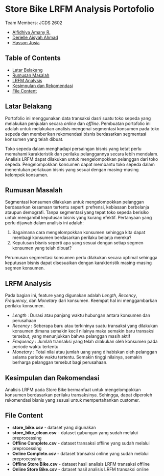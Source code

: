 # Store Bike LRFM Analysis Portofolio
Team Members:
JCDS 2602
- [Alfidhiya Amany R.](github.com/al)
- [Derielle Aisyah Ahmad](github.com/deriellea)
- [Hasson Josia](github.com/)

## Table of Contents
- [Latar Belakang](https://github.com/deriellea/LRFM-Porto/edit/main/README.md#latar-belakang)
- [Rumusan Masalah](https://github.com/deriellea/LRFM-Porto/edit/main/README.md#rumusan-masalah)
- [LRFM Analysis](https://github.com/deriellea/LRFM-Porto/edit/main/README.md#lrfm-analysis)
- [Kesimpulan dan Rekomendasi](https://github.com/deriellea/LRFM-Porto/edit/main/README.md#kesimpulan-dan-rekomendasi)
- [File Content](https://github.com/deriellea/LRFM-Porto/edit/main/README.md#file-content)

## Latar Belakang
Portofolio ini menggunakan data transaksi dasri suatu toko sepeda yang melakukan penjualan secara *online* dan *offline*. Pembuatan portofolio ini adalah untuk melakukan analisis mengenai segmentasi konsumen pada toko sepeda dan memberikan rekomendasi bisnis berdasarkan segmentasi konsumen yang telah dibuat.

Toko sepeda dalam menghadapi persaingan bisnis yang ketat perlu memahami karakteristik dan perilaku pelanggannya secara lebih mendalam. Analisis LRFM dapat dilakukan untuk mengelompokkan pelanggan dari toko sepeda. Pengelompokkan konsumen dapat membantu toko sepeda dalam menentukan perlakuan bisnis yang sesuai dengan masing-masing kelompok konsumen.

## Rumusan Masalah
Segmentasi konsumen dilakukan untuk mengelompokkan pelanggan berdasarkan kesamaan tertentu seperti prefrensi, kebiasaan berbelanja ataupun demografi. Tanpa segmentasi yang tepat toko sepeda berisiko untuk mengambil keputusan bisnis yang kurang efektif. Pertanyaan yang perlu dijawab dalam analisis ini adalah:
1. Bagaimana cara mengelompokkan konsumen sehingga kita dapat membagi konsumen berdasarkan perilaku belanja mereka?
2. Keputusan bisnis seperti apa yang sesuai dengan setiap segmen konsumen yang telah dibuat?

Perumusan segmentasi konsumen perlu dilakukan secara optimal sehingga keputusan bisnis dapat disesuaikan dengan karakteristik masing-masing segmen konsumen.

## LRFM Analysis
Pada bagian ini, feature yang digunakan adalah *Length*, *Recency*, *Frequency*, dan *Monetary* dari konsumen. Keempat hal ini menggambarkan perilaku konsumen.
- *Length* : Durasi atau panjang waktu hubungan antara konsumen dan perusahaan
- *Recency* : Seberapa baru atau terkininya suatu transaksi yang dilakukan konsumen dimana semakin kecil nilainya maka semakin baru transaksi tersebut, yang menunjukkan bahwa pelanggan masih aktif
- *Frequency* : Jumlah transaksi yang telah dilakukan oleh konsumen pada periode waktu tertentu
- *Monetary* : Total nilai atau jumlah uang yang dihabiskan oleh pelanggan selama periode waktu tertentu. Semakin tinggi nilainya, semakin berharga pelanggan tersebut bagi perusahaan.

## Kesimpulan dan Rekomendasi
Analisis LRFM pada Store Bike bermanfaat untuk mengelompokkan konsumen berdasarkan perilaku transaksinya. Sehingga, dapat diperoleh rekomendasi bisnis yang sesuai untuk mempertahankan customer.

## File Content
- **store_bike.csv** - dataset yang digunakan
- **store_bike_clean.csv** - dataset gabungan yang sudah melalui preprocessing
- **Offline Complete.csv** - dataset transaksi offline yang sudah melalui preprocessing
- **Online Complete.csv** - dataset transaksi online yang sudah melalui preprocessing
- **Offline Store Bike.csv** - dataset hasil analisis LRFM transaksi offline
- **Online Store Bike.csv** - dataset hasil analisis LRFM transaksi online

